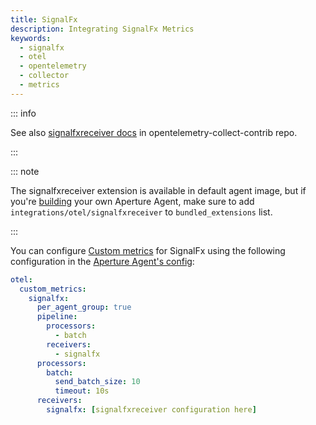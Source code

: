 ```yaml
---
title: SignalFx
description: Integrating SignalFx Metrics
keywords:
  - signalfx
  - otel
  - opentelemetry
  - collector
  - metrics
---
```


::: info

See also [signalfxreceiver docs][receiver] in opentelemetry-collect-contrib repo.

:::

::: note

The signalfxreceiver extension is available in default agent image, but if you're [building][build] your own Aperture Agent, make sure to add `integrations/otel/signalfxreceiver` to `bundled_extensions` list.

:::

You can configure [Custom metrics][custom-metrics] for SignalFx using the
following configuration in the [Aperture Agent's config][agent-config]:

```yaml
otel:
  custom_metrics:
    signalfx:
      per_agent_group: true
      pipeline:
        processors:
          - batch
        receivers:
          - signalfx
      processors:
        batch:
          send_batch_size: 10
          timeout: 10s
      receivers:
        signalfx: [signalfxreceiver configuration here]
```

[build]: /reference/aperturectl/build/agent/agent.md
[receiver]:
  https://github.com/open-telemetry/opentelemetry-collector-contrib/tree/main/receiver/signalfxreceiver
[custom-metrics]: /reference/configuration/agent.md#custom-metrics-config
[agent-config]: /reference/configuration/agent.md#agent-o-t-e-l-config
